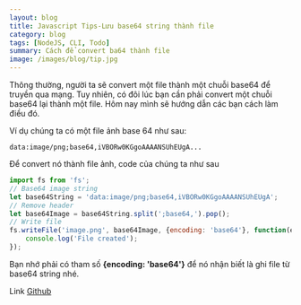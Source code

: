 ```yaml
---
layout: blog
title: Javascript Tips-Lưu base64 string thành file
category: blog
tags: [NodeJS, CLI, Todo]
summary: Cách để convert ba64 thành file
image: /images/blog/tip.jpg
---
```

Thông thường, người ta sẽ convert một file thành một chuỗi base64 để truyền qua mạng. Tuy nhiên, có đôi lúc bạn cần phải convert một chuỗi base64 lại thành một file. Hôm nay mình sẽ hướng dẫn các bạn cách làm điều đó.

Ví dụ chúng ta có một file ảnh base 64 như sau:

```
data:image/png;base64,iVBORw0KGgoAAAANSUhEUgA...
```

Để convert nó thành file ảnh, code của chúng ta như sau

```javascript
import fs from 'fs';
// Base64 image string
let base64String = 'data:image/png;base64,iVBORw0KGgoAAAANSUhEUgA'; 
// Remove header
let base64Image = base64String.split(';base64,').pop();
// Write file
fs.writeFile('image.png', base64Image, {encoding: 'base64'}, function(err) {
    console.log('File created');
});
```
Bạn nhớ phải có tham số **{encoding: 'base64'}** để nó nhận biết là ghi file từ base64 string nhé.

Link [Github](https://github.com/tokyoshare/awsome_nodejs)